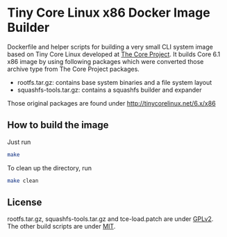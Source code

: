 Tiny Core Linux x86 Docker Image Builder
========================================

Dockerfile and helper scripts for building a very small CLI system image based
on Tiny Core Linux developed at [The Core Project](http://tinycorelinux.net).
It builds Core 6.1 x86 image by using following packages which were
converted those archive type from The Core Project packages.

- rootfs.tar.gz: contains base system binaries and a file system layout
- squashfs-tools.tar.gz: contains a squashfs builder and expander

Those original packages are found under http://tinycorelinux.net/6.x/x86

## How to build the image

Just run

```bash
make
```

To clean up the directory, run

```bash
make clean
```

## License

rootfs.tar.gz, squashfs-tools.tar.gz and tce-load.patch are under
[GPLv2](http://www.gnu.org/licenses/gpl-2.0.html). The other build scripts are
under [MIT](LICENSE).
